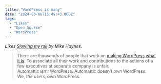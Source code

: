 ```yaml
---
title: "WordPress is many"
date: "2024-03-06T15:49:43.000Z"
tags:
  - "Likes"
  - "Open Source"
  - "WordPress"
---
```


_Likes [Slowing my roll](https://crashthearcade.com/2024/03/05/slowing-my-roll/) by Mike Haynes._

> There are thousands of people that work on [making WordPress what it is](https://make.wordpress.org/). To associate all their work and contributions to the actions of a few executives at separate company is unfair. Automattic _isn’t_ WordPress. Automattic doesn’t _own_ WordPress. We, _the users_, own WordPress.
